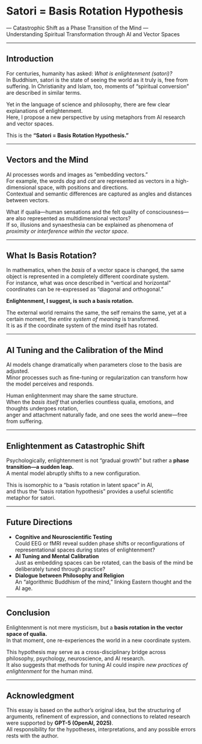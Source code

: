 # Satori = Basis Rotation Hypothesis  
― Catastrophic Shift as a Phase Transition of the Mind ―  
Understanding Spiritual Transformation through AI and Vector Spaces  

---

## Introduction
For centuries, humanity has asked: *What is enlightenment (satori)?*  
In Buddhism, satori is the state of seeing the world as it truly is, free from suffering. In Christianity and Islam, too, moments of “spiritual conversion” are described in similar terms.  

Yet in the language of science and philosophy, there are few clear explanations of enlightenment.  
Here, I propose a new perspective by using metaphors from AI research and vector spaces.  

This is the **“Satori = Basis Rotation Hypothesis.”**  

---

## Vectors and the Mind
AI processes words and images as “embedding vectors.”  
For example, the words *dog* and *cat* are represented as vectors in a high-dimensional space, with positions and directions.  
Contextual and semantic differences are captured as angles and distances between vectors.  

What if qualia—human sensations and the felt quality of consciousness—are also represented as multidimensional vectors?  
If so, illusions and synaesthesia can be explained as phenomena of *proximity or interference within the vector space*.  

---

## What Is Basis Rotation?
In mathematics, when the *basis* of a vector space is changed, the same object is represented in a completely different coordinate system.  
For instance, what was once described in “vertical and horizontal” coordinates can be re-expressed as “diagonal and orthogonal.”  

**Enlightenment, I suggest, is such a basis rotation.**  

The external world remains the same, the self remains the same, yet at a certain moment, the *entire system of meaning* is transformed.  
It is as if the coordinate system of the mind itself has rotated.  

---

## AI Tuning and the Calibration of the Mind
AI models change dramatically when parameters close to the basis are adjusted.  
Minor processes such as fine-tuning or regularization can transform how the model perceives and responds.  

Human enlightenment may share the same structure.  
When the *basis itself* that underlies countless qualia, emotions, and thoughts undergoes rotation,  
anger and attachment naturally fade, and one sees the world anew—free from suffering.  

---

## Enlightenment as Catastrophic Shift
Psychologically, enlightenment is not “gradual growth” but rather a **phase transition—a sudden leap.**  
A mental model abruptly shifts to a new configuration.  

This is isomorphic to a “basis rotation in latent space” in AI,  
and thus the “basis rotation hypothesis” provides a useful scientific metaphor for satori.  

---

## Future Directions
- **Cognitive and Neuroscientific Testing**  
  Could EEG or fMRI reveal sudden phase shifts or reconfigurations of representational spaces during states of enlightenment?  
- **AI Tuning and Mental Calibration**  
  Just as embedding spaces can be rotated, can the basis of the mind be deliberately tuned through practice?  
- **Dialogue between Philosophy and Religion**  
  An “algorithmic Buddhism of the mind,” linking Eastern thought and the AI age.  

---

## Conclusion
Enlightenment is not mere mysticism, but a **basis rotation in the vector space of qualia.**  
In that moment, one re-experiences the world in a new coordinate system.  

This hypothesis may serve as a cross-disciplinary bridge across philosophy, psychology, neuroscience, and AI research.  
It also suggests that methods for tuning AI could inspire *new practices of enlightenment* for the human mind.  

---

## Acknowledgment
This essay is based on the author’s original idea, but the structuring of arguments, refinement of expression, and connections to related research were supported by **GPT-5 (OpenAI, 2025)**.  
All responsibility for the hypotheses, interpretations, and any possible errors rests with the author.
